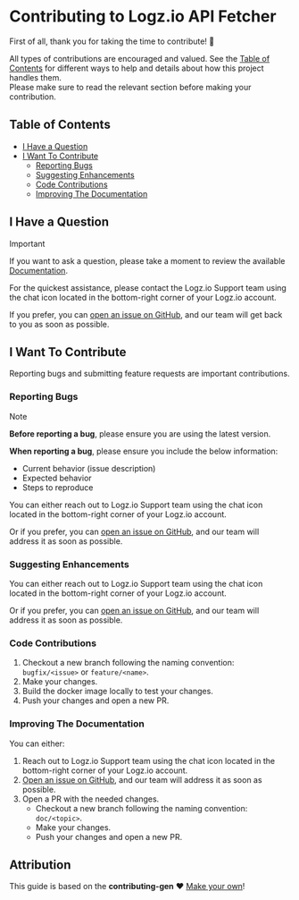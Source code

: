 # Contributing to Logz.io API Fetcher

First of all, thank you for taking the time to contribute! 💛

All types of contributions are encouraged and valued. See the [Table of Contents](#table-of-contents) for different ways to help and details about how this project handles them.  
Please make sure to read the relevant section before making your contribution.

## Table of Contents
- [I Have a Question](#i-have-a-question)
- [I Want To Contribute](#i-want-to-contribute)
  - [Reporting Bugs](#reporting-bugs)
  - [Suggesting Enhancements](#suggesting-enhancements)
  - [Code Contributions](#code-contributions)
  - [Improving The Documentation](#improving-the-documentation)

## I Have a Question
> [!IMPORTANT]
> If you want to ask a question, please take a moment to review the available [Documentation](https://github.com/logzio/logzio-api-fetcher?tab=readme-ov-file#configuration).

For the quickest assistance, please contact the Logz.io Support team using the chat icon located in the bottom-right corner of your Logz.io account.

If you prefer, you can [open an issue on GitHub](https://github.com/logzio/logzio-api-fetcher/issues/new), and our team will get back to you as soon as possible.


## I Want To Contribute
Reporting bugs and submitting feature requests are important contributions.

### Reporting Bugs
> [!NOTE]
> **Before reporting a bug**, please ensure you are using the latest version.

**When reporting a bug**, please ensure you include the below information:
* Current behavior (issue description)
* Expected behavior
* Steps to reproduce

You can either reach out to Logz.io Support team using the chat icon located in the bottom-right corner of your Logz.io account.

Or if you prefer, you can [open an issue on GitHub](https://github.com/logzio/logzio-api-fetcher/issues/new), and our team will address it as soon as possible.

### Suggesting Enhancements
You can either reach out to Logz.io Support team using the chat icon located in the bottom-right corner of your Logz.io account.

Or if you prefer, you can [open an issue on GitHub](https://github.com/logzio/logzio-api-fetcher/issues/new), and our team will address it as soon as possible.


### Code Contributions
1. Checkout a new branch following the naming convention: `bugfix/<issue>` or `feature/<name>`.
2. Make your changes.
3. Build the docker image locally to test your changes.
4. Push your changes and open a new PR.

### Improving The Documentation
You can either:
1. Reach out to Logz.io Support team using the chat icon located in the bottom-right corner of your Logz.io account.
2. [Open an issue on GitHub](https://github.com/logzio/logzio-api-fetcher/issues/new), and our team will address it as soon as possible.
3. Open a PR with the needed changes.
   - Checkout a new branch following the naming convention: `doc/<topic>`.
   - Make your changes.
   -  Push your changes and open a new PR.

## Attribution
This guide is based on the **contributing-gen** ❤️ [Make your own](https://github.com/bttger/contributing-gen)!
